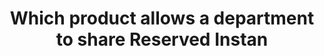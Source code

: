 ---
layout: answer
title: "Which product allows a department to share Reserved Instan"
blurb: "<p>One of the key benefits to using AWS Organizations is that it can allow multiple accounts to share Reserved Instance rates and volume pricing discounts,"
quid: 86
---